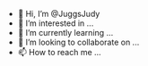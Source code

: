 - 👋 Hi, I’m @JuggsJudy
- 👀 I’m interested in ...
- 🌱 I’m currently learning ...
- 💞️ I’m looking to collaborate on ...
- 📫 How to reach me ...

<!---
JuggsJudy/JuggsJudy is a ✨ special ✨ repository because its `README.md` (this file) appears on your GitHub profile.
You can click the Preview link to take a look at your changes.
--->
